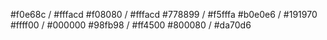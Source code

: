 #f0e68c / #fffacd
#f08080 / #fffacd
#778899 / #f5fffa
#b0e0e6 / #191970
#ffff00 / #000000
#98fb98 / #ff4500
#800080 / #da70d6
